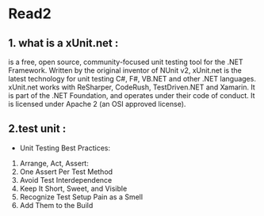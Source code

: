 # Read2

## 1. what is a xUnit.net :
is a free, open source, community-focused unit testing tool for the .NET Framework. Written by the original inventor of NUnit v2, xUnit.net is the latest technology for unit testing C#, F#, VB.NET and other .NET languages. xUnit.net works with ReSharper, CodeRush, TestDriven.NET and Xamarin. It is part of the .NET Foundation, and operates under their code of conduct. It is licensed under Apache 2 (an OSI approved license).


## 2.test unit :

- Unit Testing Best Practices:

1. Arrange, Act, Assert:
2. One Assert Per Test Method
3. Avoid Test Interdependence
4. Keep It Short, Sweet, and Visible
5. Recognize Test Setup Pain as a Smell
6. Add Them to the Build